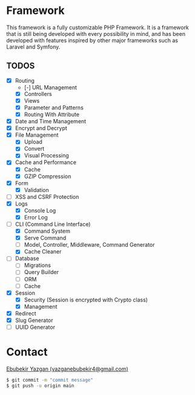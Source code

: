 # Framework

This framework is a fully customizable PHP Framework. It is a framework that is
still being developed with every possibility in mind, and has been developed
with features inspired by other major frameworks such as Laravel and Symfony.

## TODOS

- [x] Routing
    - [-] URL Management
    - [x] Controllers
    - [x] Views
    - [x] Parameter and Patterns
    - [x] Routing With Attribute
- [x] Date and Time Management
- [x] Encrypt and Decrypt
- [x] File Management
    - [x] Upload
    - [x] Convert
    - [x] Visual Processing
- [x] Cache and Performance
    - [x] Cache
    - [x] GZIP Compression
- [x] Form
    - [x] Validation
- [ ] XSS and CSRF Protection
- [x] Logs
  - [x] Console Log
  - [x] Error Log
- [ ] CLI (Command Line Interface)
    - [x] Command System
    - [x] Serve Command
    - [ ] Model, Controller, Middleware, Command Generator
    - [x] Cache Cleaner
- [ ] Database
    - [ ] Migrations
    - [ ] Query Builder
    - [ ] ORM
    - [ ] Cache
- [x] Session
  - [x] Security (Session is encrypted with Crypto class)
  - [x] Management
- [x] Redirect
- [x] Slug Generator
- [ ] UUID Generator

# Contact

[Ebubekir Yazgan (yazganebubekir4@gmail.com)](mailto:yazganebubekir4@gmail.com)

```sh
$ git commit -m "commit message"
$ git push -u origin main
```